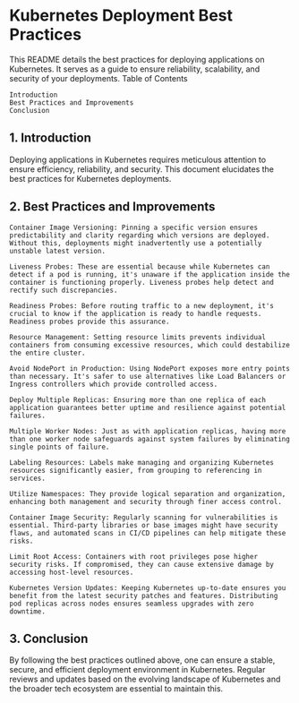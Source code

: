 # Kubernetes Deployment Best Practices

This README details the best practices for deploying applications on Kubernetes. It serves as a guide to ensure reliability, scalability, and security of your deployments.
Table of Contents

    Introduction
    Best Practices and Improvements
    Conclusion

## 1. Introduction

Deploying applications in Kubernetes requires meticulous attention to ensure efficiency, reliability, and security. This document elucidates the best practices for Kubernetes deployments.
## 2. Best Practices and Improvements

    Container Image Versioning: Pinning a specific version ensures predictability and clarity regarding which versions are deployed. Without this, deployments might inadvertently use a potentially unstable latest version.

    Liveness Probes: These are essential because while Kubernetes can detect if a pod is running, it's unaware if the application inside the container is functioning properly. Liveness probes help detect and rectify such discrepancies.

    Readiness Probes: Before routing traffic to a new deployment, it's crucial to know if the application is ready to handle requests. Readiness probes provide this assurance.

    Resource Management: Setting resource limits prevents individual containers from consuming excessive resources, which could destabilize the entire cluster.

    Avoid NodePort in Production: Using NodePort exposes more entry points than necessary. It's safer to use alternatives like Load Balancers or Ingress controllers which provide controlled access.

    Deploy Multiple Replicas: Ensuring more than one replica of each application guarantees better uptime and resilience against potential failures.

    Multiple Worker Nodes: Just as with application replicas, having more than one worker node safeguards against system failures by eliminating single points of failure.

    Labeling Resources: Labels make managing and organizing Kubernetes resources significantly easier, from grouping to referencing in services.

    Utilize Namespaces: They provide logical separation and organization, enhancing both management and security through finer access control.

    Container Image Security: Regularly scanning for vulnerabilities is essential. Third-party libraries or base images might have security flaws, and automated scans in CI/CD pipelines can help mitigate these risks.

    Limit Root Access: Containers with root privileges pose higher security risks. If compromised, they can cause extensive damage by accessing host-level resources.

    Kubernetes Version Updates: Keeping Kubernetes up-to-date ensures you benefit from the latest security patches and features. Distributing pod replicas across nodes ensures seamless upgrades with zero downtime.

## 3. Conclusion

By following the best practices outlined above, one can ensure a stable, secure, and efficient deployment environment in Kubernetes. Regular reviews and updates based on the evolving landscape of Kubernetes and the broader tech ecosystem are essential to maintain this.